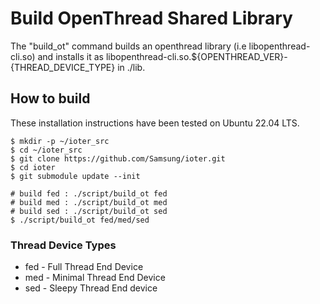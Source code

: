 # Build OpenThread Shared Library 
The "build_ot" command builds an openthread library (i.e libopenthread-cli.so) and installs it as libopenthread-cli.so.${OPENTHREAD_VER}-{THREAD_DEVICE_TYPE} in ./lib.


## How to build

These installation instructions have been tested on Ubuntu 22.04 LTS.

```
$ mkdir -p ~/ioter_src
$ cd ~/ioter_src
$ git clone https://github.com/Samsung/ioter.git
$ cd ioter
$ git submodule update --init

# build fed : ./script/build_ot fed
# build med : ./script/build_ot med
# build sed : ./script/build_ot sed
$ ./script/build_ot fed/med/sed
```
### Thread Device Types
* fed - Full Thread End Device
* med - Minimal Thread End Device
* sed - Sleepy Thread End device


